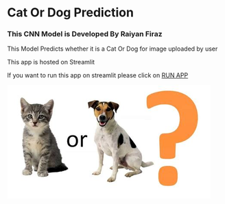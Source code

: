 <!DOCTYPE html>
<html>
  <head>
    <meta charset="utf-8">
        <h1>Cat Or Dog Prediction</h1>
  </head>
       <div class="main-text">
       <h3> This CNN Model is Developed By Raiyan Firaz<br></h1>
       <p> This Model Predicts whether it is a Cat Or Dog for image uploaded by user</p>
       <p>This app is hosted on Streamlit</p>
       <p> If you want to run this app on streamlit please click on <a href="https://share.streamlit.io/raiyan1437/cat_or_dog_prediction/main/cdmain.py" class="resume-btn">RUN APP</a></p>
     </div> 
  <body>
   <section id="main">
      <a href="#" class="logo", width="500" height="600">
        <img src="cat_or_dog.jpg">
   </section> 

  </body>
</html>
